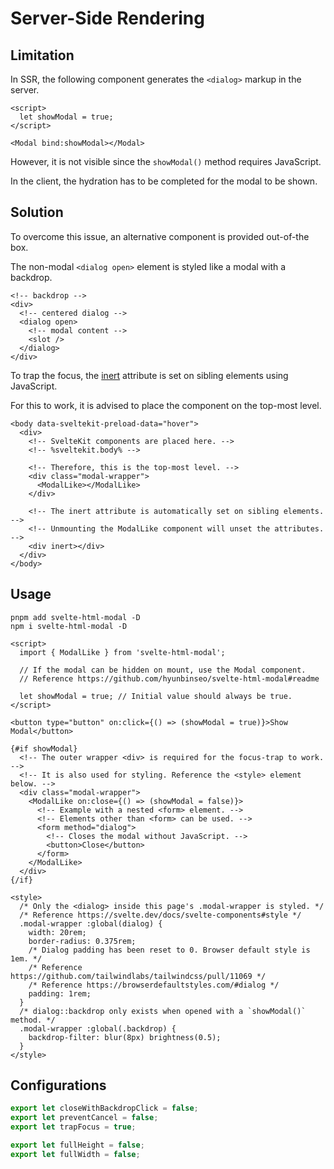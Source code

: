 # Server-Side Rendering

## Limitation

In SSR, the following component generates the `<dialog>` markup in the server.

```svelte
<script>
  let showModal = true;
</script>

<Modal bind:showModal></Modal>
```

However, it is not visible since the `showModal()` method requires JavaScript.

In the client, the hydration has to be completed for the modal to be shown.

## Solution

To overcome this issue, an alternative component is provided out-of-the box.

The non-modal `<dialog open>` element is styled like a modal with a backdrop.

```svelte
<!-- backdrop -->
<div>
  <!-- centered dialog -->
  <dialog open>
    <!-- modal content -->
    <slot />
  </dialog>
</div>
```

To trap the focus, the [inert] attribute is set on sibling elements using JavaScript.

[inert]: https://developer.mozilla.org/en-US/docs/Web/HTML/Global_attributes/inert

For this to work, it is advised to place the component on the top-most level.

```svelte
<body data-sveltekit-preload-data="hover">
  <div>
    <!-- SvelteKit components are placed here. -->
    <!-- %sveltekit.body% -->

    <!-- Therefore, this is the top-most level. -->
    <div class="modal-wrapper">
      <ModalLike></ModalLike>
    </div>

    <!-- The inert attribute is automatically set on sibling elements. -->
    <!-- Unmounting the ModalLike component will unset the attributes.  -->
    <div inert></div>
  </div>
</body>
```

## Usage

```
pnpm add svelte-html-modal -D
npm i svelte-html-modal -D
```

```svelte
<script>
  import { ModalLike } from 'svelte-html-modal';

  // If the modal can be hidden on mount, use the Modal component.
  // Reference https://github.com/hyunbinseo/svelte-html-modal#readme

  let showModal = true; // Initial value should always be true.
</script>

<button type="button" on:click={() => (showModal = true)}>Show Modal</button>

{#if showModal}
  <!-- The outer wrapper <div> is required for the focus-trap to work. -->
  <!-- It is also used for styling. Reference the <style> element below. -->
  <div class="modal-wrapper">
    <ModalLike on:close={() => (showModal = false)}>
      <!-- Example with a nested <form> element. -->
      <!-- Elements other than <form> can be used. -->
      <form method="dialog">
        <!-- Closes the modal without JavaScript. -->
        <button>Close</button>
      </form>
    </ModalLike>
  </div>
{/if}

<style>
  /* Only the <dialog> inside this page's .modal-wrapper is styled. */
  /* Reference https://svelte.dev/docs/svelte-components#style */
  .modal-wrapper :global(dialog) {
    width: 20rem;
    border-radius: 0.375rem;
    /* Dialog padding has been reset to 0. Browser default style is 1em. */
    /* Reference https://github.com/tailwindlabs/tailwindcss/pull/11069 */
    /* Reference https://browserdefaultstyles.com/#dialog */
    padding: 1rem;
  }
  /* dialog::backdrop only exists when opened with a `showModal()` method. */
  .modal-wrapper :global(.backdrop) {
    backdrop-filter: blur(8px) brightness(0.5);
  }
</style>
```

## Configurations

```ts
export let closeWithBackdropClick = false;
export let preventCancel = false;
export let trapFocus = true;

export let fullHeight = false;
export let fullWidth = false;
```

